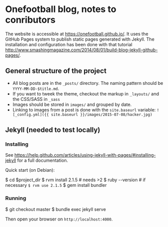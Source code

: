# Onefootball blog, notes to conributors

The website is accessible at https://onefootball.github.io/. It uses the GitHub Pages system to publish static pages generated with Jekyll. The installation and configuration has been done with that tutorial http://www.smashingmagazine.com/2014/08/01/build-blog-jekyll-github-pages/.


## General structure of the project

  * All blog posts are in the `_posts/` directory. The naming pattern should be `YYYY-MM-DD-$title.md`.
  * If you want to tweek the theme, checkout the markup in `_layouts/` and the CSS/SASS in `_sass`
  * Images should be stored in `images/` and grouped by date.
  * Linking to images from a post is done with the `site.baseurl` variable: `![_config.yml]({{ site.baseurl }}/images/2015-07-08/hacker.jpg)`


## Jekyll (needed to test locally)


### Installing

See https://help.github.com/articles/using-jekyll-with-pages/#installing-jekyll for a full documentation.

Quick start (on Debian):

  $ cd $project_dir
  $ rvm install 2.1.5 # needs >2
  $ ruby --version # if necessary `$ rvm use 2.1.5`
  $ gem install bundler


### Running

  $ git checkout master
  $ bundle exec jekyll serve

Then open your browser on `http://localhost:4000`.

